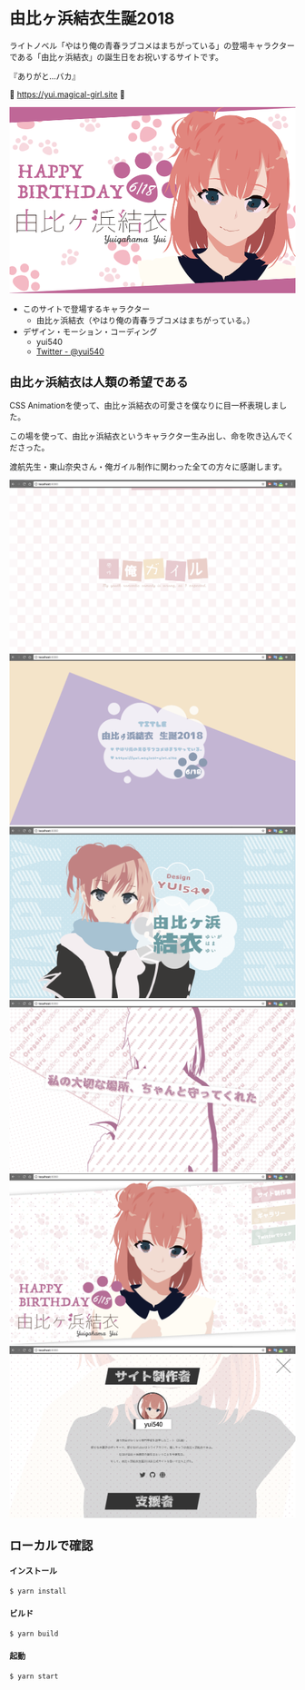 # 由比ヶ浜結衣生誕2018
ライトノベル「やはり俺の青春ラブコメはまちがっている」の登場キャラクターである「由比ヶ浜結衣」の誕生日をお祝いするサイトです。

『ありがと...バカ』

🎂 https://yui.magical-girl.site 🎂

![poster](./res/poster.png)

- このサイトで登場するキャラクター
  - 由比ヶ浜結衣（やはり俺の青春ラブコメはまちがっている。）
- デザイン・モーション・コーディング
  - yui540
  - [Twitter - @yui540](https://twitter.com/yui540)

## 由比ヶ浜結衣は人類の希望である
CSS Animationを使って、由比ヶ浜結衣の可愛さを僕なりに目一杯表現しました。

この場を使って、由比ヶ浜結衣というキャラクター生み出し、命を吹き込んでくださった。

渡航先生・東山奈央さん・俺ガイル制作に関わった全ての方々に感謝します。

![1](./res/1.png)
![2](./res/2.png)
![3](./res/3.png)
![4](./res/4.png)
![5](./res/5.png)
![6](./res/6.png)

## ローカルで確認

#### インストール
```bash
$ yarn install
```

#### ビルド
```bash
$ yarn build
```

#### 起動
```bash
$ yarn start
```
